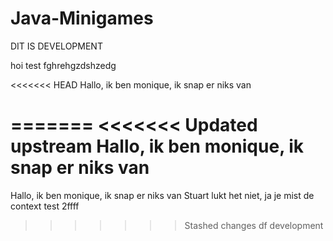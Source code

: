 # Java-Minigames

DIT IS DEVELOPMENT

hoi test
fghrehgzdshzedg

<<<<<<< HEAD
Hallo, ik ben monique, ik snap er niks van

=======
<<<<<<< Updated upstream
Hallo, ik ben monique, ik snap er niks van
=======
Hallo, ik ben monique, ik snap er niks van
Stuart lukt het niet, ja je mist de context
test 2ffff
>>>>>>> Stashed changes
df
>>>>>>> development
